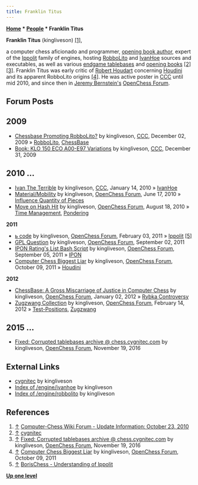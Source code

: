 ```yaml
---
title: Franklin Titus
---
```

**[Home](Home "Home") * [People](People "People") * Franklin Titus**

**Franklin Titus** (kingliveson) <a id="cite-note-1" href="#cite-ref-1">[1]</a>,

a computer chess aficionado and programmer, [opening book author](Category:Opening_Book_Author "Category:Opening Book Author"),
expert of the [Ippolit](Ippolit "Ippolit") family of engines, hosting [RobboLito](RobboLito "RobboLito") and [IvanHoe](IvanHoe "IvanHoe") sources and executables, as well as various [endgame tablebases](Endgame_Tablebases "Endgame Tablebases") and [opening books](Opening_Book "Opening Book") <a id="cite-note-2" href="#cite-ref-2">[2]</a> <a id="cite-note-3" href="#cite-ref-3">[3]</a>.
Franklin Titus was early critic of [Robert Houdart](Robert_Houdart "Robert Houdart") concerning [Houdini](Houdini "Houdini") and its apparent RobboLito origins <a id="cite-note-4" href="#cite-ref-4">[4]</a>.
He was active poster in [CCC](CCC "CCC") until mid 2010, and since then in [Jeremy Bernstein's](Jeremy_Bernstein "Jeremy Bernstein") [OpenChess Forum](Computer_Chess_Forums "Computer Chess Forums").

## Forum Posts

## 2009

- [Chessbase Promoting RobboLito?](http://www.talkchess.com/forum/viewtopic.php?t=30906) by kingliveson, [CCC](CCC "CCC"), December 02, 2009 » [RobboLito](RobboLito "RobboLito"), [ChessBase](ChessBase "ChessBase")
- [Book: KLO 150 ECO A00-E97 Variations](http://www.talkchess.com/forum/viewtopic.php?t=31392) by kingliveson, [CCC](CCC "CCC"), December 31, 2009

## 2010 ...

- [Ivan The Terrible](http://www.talkchess.com/forum/viewtopic.php?t=31701) by kingliveson, [CCC](CCC "CCC"), January 14, 2010 » [IvanHoe](IvanHoe "IvanHoe")
- [Material/Mobility](http://www.open-chess.org/viewtopic.php?f=5&t=171) by kingliveson, [OpenChess Forum](Computer_Chess_Forums "Computer Chess Forums"), June 17, 2010 » [Influence Quantity of Pieces](Influence_Quantity_of_Pieces "Influence Quantity of Pieces")
- [Move on Hash Hit](http://www.open-chess.org/viewtopic.php?f=5&t=588) by kingliveson, [OpenChess Forum](Computer_Chess_Forums "Computer Chess Forums"), August 18, 2010 » [Time Management](Time_Management "Time Management"), [Pondering](Pondering "Pondering")

**2011**

- [ь code](http://www.open-chess.org/viewtopic.php?f=5&t=1072) by kingliveson, [OpenChess Forum](Computer_Chess_Forums "Computer Chess Forums"), February 03, 2011 » [Ippolit](Ippolit "Ippolit") <a id="cite-note-5" href="#cite-ref-5">[5]</a>
- [GPL Question](http://www.open-chess.org/viewtopic.php?f=5&t=1587) by kingliveson, [OpenChess Forum](Computer_Chess_Forums "Computer Chess Forums"), September 02, 2011
- [IPON Rating's List Bash Script](http://www.open-chess.org/viewtopic.php?f=5&t=1592) by kingliveson, [OpenChess Forum](Computer_Chess_Forums "Computer Chess Forums"), September 05, 2011 » [IPON](IPON "IPON")
- [Computer Chess Biggest Liar](http://www.open-chess.org/viewtopic.php?f=3&t=1647) by kingliveson, [OpenChess Forum](Computer_Chess_Forums "Computer Chess Forums"), October 09, 2011 » [Houdini](Houdini "Houdini")

**2012**

- [ChessBase: A Gross Miscarriage of Justice in Computer Chess](http://www.open-chess.org/viewtopic.php?f=3&t=1771) by kingliveson, [OpenChess Forum](Computer_Chess_Forums "Computer Chess Forums"), January 02, 2012 » [Rybka Controversy](Rybka_Controversy "Rybka Controversy")
- [Zugzwang Collection](http://www.open-chess.org/viewtopic.php?f=5&t=1856) by kingliveson, [OpenChess Forum](Computer_Chess_Forums "Computer Chess Forums"), February 14, 2012 » [Test-Positions](Test_Positions "Test-Positions"), [Zugzwang](Zugzwang "Zugzwang")

## 2015 ...

- [Fixed: Corrupted tablebases archive @ chess.cygnitec.com](http://www.open-chess.org/viewtopic.php?f=3&t=3039) by kingliveson, [OpenChess Forum](Computer_Chess_Forums "Computer Chess Forums"), November 19, 2016

## External Links

- [cygnitec](https://chess.cygnitec.com/) by kingliveson
- [Index of /engine/ivanhoe](https://chess.cygnitec.com/engine/ivanhoe/) by kingliveson
- [Index of /engine/robbolito](https://chess.cygnitec.com/engine/robbolito/) by kingliveson

## References

1. <a id="cite-ref-1" href="#cite-note-1">↑</a> [Computer-Chess Wiki Forum - Update Information: October 23, 2010](http://computer-chess.org/forum/index.php?mode=thread&id=1080)
1. <a id="cite-ref-2" href="#cite-note-2">↑</a> [cygnitec](https://chess.cygnitec.com/)
1. <a id="cite-ref-3" href="#cite-note-3">↑</a> [Fixed: Corrupted tablebases archive @ chess.cygnitec.com](http://www.open-chess.org/viewtopic.php?f=3&t=3039) by kingliveson, [OpenChess Forum](Computer_Chess_Forums "Computer Chess Forums"), November 19, 2016
1. <a id="cite-ref-4" href="#cite-note-4">↑</a> [Computer Chess Biggest Liar](http://www.open-chess.org/viewtopic.php?f=3&t=1647) by kingliveson, [OpenChess Forum](Computer_Chess_Forums "Computer Chess Forums"), October 09, 2011
1. <a id="cite-ref-5" href="#cite-note-5">↑</a> [BorisChess - Understanding of Ippolit](http://borischess.wikispaces.com/Understanding+of+Ippolit)

**[Up one level](People "People")**

